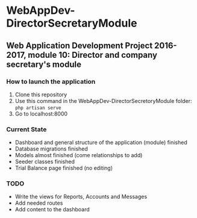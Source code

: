 # WebAppDev-DirectorSecretaryModule
## Web Application Development Project 2016-2017, module 10: Director and company secretary's module ##




### How to launch the application ###
1. Clone this repository
2. Use this command in the WebAppDev-DirectorSecretoryModule folder:	`php artisan serve`
3. Go to localhost:8000

### Current State ###

- Dashboard and general structure of the application (module) finished
- Database migrations finished 
- Models almost finished (come relationships to add)
- Seeder classes finished
- Trial Balance page finished (no editing)

### TODO ###

- Write the views for Reports, Accounts and Messages
- Add needed routes
- Add content to the dashboard
